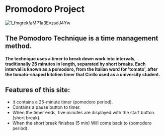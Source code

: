 # Promodoro Project
![1_fmgrekfaMP1a3EvzsdJ4Yw](https://user-images.githubusercontent.com/69774407/119628163-83d07700-be15-11eb-888a-ffd75cb67417.png)

## The Pomodoro Technique is a time management method.
#### The technique uses a timer to break down work into intervals, traditionally 25 minutes in length, separated by short breaks. Each interval is known as a pomodoro, from the Italian word for 'tomato', after the tomato-shaped kitchen timer that Cirillo used as a university student.

## Features of this site:
- It contains a 25-minute timer (pomodoro period).
- Contains a pause button to timer.
- When the timer ends, five minutes are displayed with the start button.(short break).
- When the short break finishes (5 min) Will come back to (pomodoro period).


